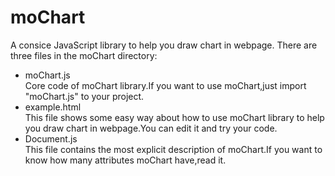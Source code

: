 # moChart
A consice JavaScript library to help you draw chart in webpage.
There are three files in the moChart directory:
- moChart.js<br />
Core code of moChart library.If you want to use moChart,just import "moChart.js" to your project. 
- example.html<br />
This file shows some easy way about how to use moChart library to help you draw chart in webpage.You can edit it and try your code.
- Document.js<br />
This file contains the most explicit description of moChart.If you want to know how many attributes moChart have,read it.